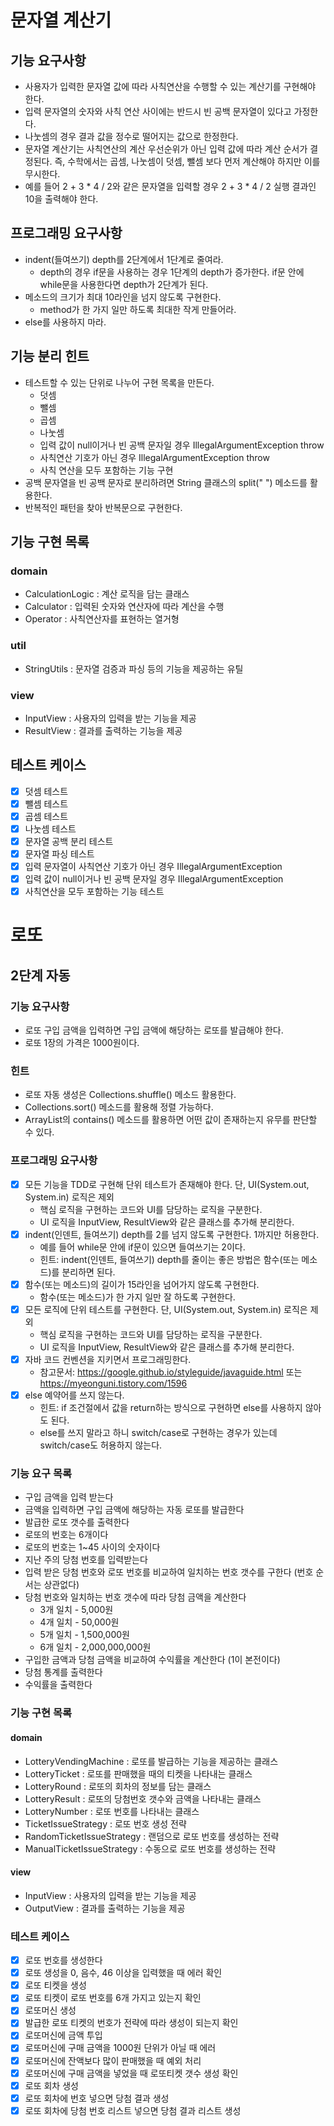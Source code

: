 # 문자열 계산기

## 기능 요구사항

* 사용자가 입력한 문자열 값에 따라 사칙연산을 수행할 수 있는 계산기를 구현해야 한다.
* 입력 문자열의 숫자와 사칙 연산 사이에는 반드시 빈 공백 문자열이 있다고 가정한다.
* 나눗셈의 경우 결과 값을 정수로 떨어지는 값으로 한정한다.
* 문자열 계산기는 사칙연산의 계산 우선순위가 아닌 입력 값에 따라 계산 순서가 결정된다. 즉, 수학에서는 곱셈, 나눗셈이 덧셈, 뺄셈 보다 먼저 계산해야 하지만 이를 무시한다.
* 예를 들어 2 + 3 * 4 / 2와 같은 문자열을 입력할 경우 2 + 3 * 4 / 2 실행 결과인 10을 출력해야 한다.

## 프로그래밍 요구사항

* indent(들여쓰기) depth를 2단계에서 1단계로 줄여라.
    * depth의 경우 if문을 사용하는 경우 1단계의 depth가 증가한다. if문 안에 while문을 사용한다면 depth가 2단계가 된다.
* 메소드의 크기가 최대 10라인을 넘지 않도록 구현한다.
    * method가 한 가지 일만 하도록 최대한 작게 만들어라.
* else를 사용하지 마라.

## 기능 분리 힌트

* 테스트할 수 있는 단위로 나누어 구현 목록을 만든다.
    * 덧셈
    * 뺄셈
    * 곱셈
    * 나눗셈
    * 입력 값이 null이거나 빈 공백 문자일 경우 IllegalArgumentException throw
    * 사칙연산 기호가 아닌 경우 IllegalArgumentException throw
    * 사칙 연산을 모두 포함하는 기능 구현
* 공백 문자열을 빈 공백 문자로 분리하려면 String 클래스의 split(" ") 메소드를 활용한다.
* 반복적인 패턴을 찾아 반복문으로 구현한다.

## 기능 구현 목록

### domain

- CalculationLogic : 계산 로직을 담는 클래스
- Calculator : 입력된 숫자와 연산자에 따라 계산을 수행
- Operator : 사칙연산자를 표현하는 열거형

### util

- StringUtils : 문자열 검증과 파싱 등의 기능을 제공하는 유틸

### view

- InputView : 사용자의 입력을 받는 기능을 제공
- ResultView : 결과를 출력하는 기능을 제공

## 테스트 케이스

- [x] 덧셈 테스트
- [x] 뺄셈 테스트
- [x] 곱셈 테스트
- [x] 나눗셈 테스트
- [x] 문자열 공백 분리 테스트
- [x] 문자열 파싱 테스트
- [x] 입력 문자열이 사칙연산 기호가 아닌 경우 IllegalArgumentException
- [x] 입력 값이 null이거나 빈 공백 문자일 경우 IllegalArgumentException
- [x] 사칙연산을 모두 포함하는 기능 테스트

# 로또

## 2단계 자동

### 기능 요구사항

- 로또 구입 금액을 입력하면 구입 금액에 해당하는 로또를 발급해야 한다.
- 로또 1장의 가격은 1000원이다.

### 힌트

- 로또 자동 생성은 Collections.shuffle() 메소드 활용한다.
- Collections.sort() 메소드를 활용해 정렬 가능하다.
- ArrayList의 contains() 메소드를 활용하면 어떤 값이 존재하는지 유무를 판단할 수 있다.

### 프로그래밍 요구사항

- [x] 모든 기능을 TDD로 구현해 단위 테스트가 존재해야 한다. 단, UI(System.out, System.in) 로직은 제외
    - 핵심 로직을 구현하는 코드와 UI를 담당하는 로직을 구분한다.
    - UI 로직을 InputView, ResultView와 같은 클래스를 추가해 분리한다.
- [x] indent(인덴트, 들여쓰기) depth를 2를 넘지 않도록 구현한다. 1까지만 허용한다.
    - 예를 들어 while문 안에 if문이 있으면 들여쓰기는 2이다.
    - 힌트: indent(인덴트, 들여쓰기) depth를 줄이는 좋은 방법은 함수(또는 메소드)를 분리하면 된다.
- [x] 함수(또는 메소드)의 길이가 15라인을 넘어가지 않도록 구현한다.
    - 함수(또는 메소드)가 한 가지 일만 잘 하도록 구현한다.
- [x] 모든 로직에 단위 테스트를 구현한다. 단, UI(System.out, System.in) 로직은 제외
    - 핵심 로직을 구현하는 코드와 UI를 담당하는 로직을 구분한다.
    - UI 로직을 InputView, ResultView와 같은 클래스를 추가해 분리한다.
- [x] 자바 코드 컨벤션을 지키면서 프로그래밍한다.
    - 참고문서: https://google.github.io/styleguide/javaguide.html 또는 https://myeonguni.tistory.com/1596
- [x] else 예약어를 쓰지 않는다.
    - 힌트: if 조건절에서 값을 return하는 방식으로 구현하면 else를 사용하지 않아도 된다.
    - else를 쓰지 말라고 하니 switch/case로 구현하는 경우가 있는데 switch/case도 허용하지 않는다.

### 기능 요구 목록

- 구입 금액을 입력 받는다
- 금액을 입력하면 구입 금액에 해당하는 자동 로또를 발급한다
- 발급한 로또 갯수를 출력한다
- 로또의 번호는 6개이다
- 로또의 번호는 1~45 사이의 숫자이다
- 지난 주의 당첨 번호를 입력받는다
- 입력 받은 당첨 번호와 로또 번호를 비교하여 일치하는 번호 갯수를 구한다 (번호 순서는 상관없다)
- 당첨 번호와 일치하는 번호 갯수에 따라 당첨 금액을 계산한다
    - 3개 일치 - 5,000원
    - 4개 일치 - 50,000원
    - 5개 일치 - 1,500,000원
    - 6개 일치 - 2,000,000,000원
- 구입한 금액과 당첨 금액을 비교하여 수익률을 계산한다 (1이 본전이다)
- 당첨 통계를 출력한다
- 수익률을 출력한다

### 기능 구현 목록

#### domain

- LotteryVendingMachine : 로또를 발급하는 기능을 제공하는 클래스
- LotteryTicket : 로또를 판매했을 때의 티켓을 나타내는 클래스
- LotteryRound : 로또의 회차의 정보를 담는 클래스
- LotteryResult : 로또의 당첨번호 갯수와 금액을 나타내는 클래스
- LotteryNumber : 로또 번호를 나타내는 클래스
- TicketIssueStrategy : 로또 번호 생성 전략
- RandomTicketIssueStrategy : 랜덤으로 로또 번호를 생성하는 전략
- ManualTicketIssueStrategy : 수동으로 로또 번호를 생성하는 전략

#### view

- InputView : 사용자의 입력을 받는 기능을 제공
- OutputView : 결과를 출력하는 기능을 제공

### 테스트 케이스

- [x] 로또 번호를 생성한다
- [x] 로또 생성을 0, 음수, 46 이상을 입력했을 때 에러 확인
- [x] 로또 티켓을 생성
- [x] 로또 티켓이 로또 번호를 6개 가지고 있는지 확인
- [x] 로또머신 생성
- [x] 발급한 로또 티켓의 번호가 전략에 따라 생성이 되는지 확인
- [x] 로또머신에 금액 투입
- [x] 로또머신에 구매 금액을 1000원 단위가 아닐 때 에러
- [x] 로또머신에 잔액보다 많이 판매했을 때 예외 처리
- [x] 로또머신에 구매 금액을 넣었을 때 로또티켓 갯수 생성 확인
- [x] 로또 회차 생성
- [x] 로또 회차에 번호 넣으면 당첨 결과 생성
- [x] 로또 회차에 당첨 번호 리스트 넣으면 당첨 결과 리스트 생성